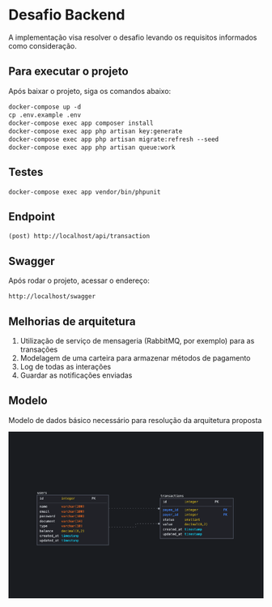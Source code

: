 
# Desafio Backend

A implementação visa resolver o desafio levando os requisitos informados como consideração.

## Para executar o projeto

Após baixar o projeto, siga os comandos abaixo:

```
docker-compose up -d
cp .env.example .env
docker-compose exec app composer install
docker-compose exec app php artisan key:generate
docker-compose exec app php artisan migrate:refresh --seed
docker-compose exec app php artisan queue:work
```

## Testes

```
docker-compose exec app vendor/bin/phpunit
```

## Endpoint

```
(post) http://localhost/api/transaction
```

## Swagger

Após rodar o projeto, acessar o endereço:

```
http://localhost/swagger
```

## Melhorias de arquitetura

1. Utilização de serviço de mensageria (RabbitMQ, por exemplo) para as transações
2. Modelagem de uma carteira para armazenar métodos de pagamento
3. Log de todas as interações
4. Guardar as notificações enviadas

## Modelo

Modelo de dados básico necessário para resolução da arquitetura proposta

![alt text](https://github.com/zepaduajr/pp-desafio/blob/master/model.png?raw=true)
